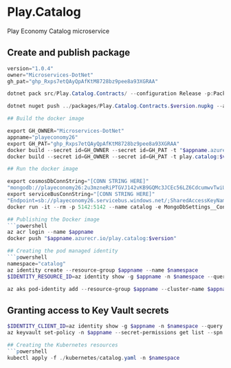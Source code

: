 # Play.Catalog
Play Economy Catalog microservice

## Create and publish package
```powershell
version="1.0.4"
owner="Microservices-DotNet"
gh_pat="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"

dotnet pack src/Play.Catalog.Contracts/ --configuration Release -p:PackageVersion=$version -p:RepositoryUrl=https://github.com/$owner/Play.Catalog -o ../packages

dotnet nuget push ../packages/Play.Catalog.Contracts.$version.nupkg --api-key $gh_pat --source "github"

## Build the docker image

export GH_OWNER="Microservices-DotNet"
appname="playeconomy26" 
export GH_PAT="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"
docker build --secret id=GH_OWNER --secret id=GH_PAT -t "$appname.azurecr.io/play.catalog:$version" .
docker build --secret id=GH_OWNER --secret id=GH_PAT -t play.catalog:$version .

## Run the docker image

export cosmosDbConnString="[CONN STRING HERE]"
"mongodb://playeconomy26:2u3mzneRiPTGVJ142vKB9GQMc3JCEc56LZ6CdcumwvTwiUM42Ex35JtDihyWmLM2y5uOc7Egbs3SACDbR7Iagg==@playeconomy26.mongo.cosmos.azure.com:10255/?ssl=true&replicaSet=globaldb&retrywrites=false&maxIdleTimeMS=120000&appName=@playeconomy26@"
export serviceBusConnString="[CONN STRING HERE]"
"Endpoint=sb://playeconomy26.servicebus.windows.net/;SharedAccessKeyName=RootManageSharedAccessKey;SharedAccessKey=fUJcRoUknMJpyfML7pSXwJUnv5nwJ904z+ASbEOZW2s="
docker run -it --rm -p 5142:5142 --name catalog -e MongoDbSettings__ConnectionString=$cosmosDbConnString -e ServiceBusSettings__ConnectionString=$serviceBusConnString -e ServiceSettings__MessageBroker="SERVICEBUS" play.catalog:$version

## Publishing the Docker image
```powershell
az acr login --name $appname
docker push "$appname.azurecr.io/play.catalog:$version"

## Creating the pod managed identity
```powershell
namespace="catalog"
az identity create --resource-group $appname --name $namespace
$IDENTITY_RESOURCE_ID=az identity show -g $appname -n $namespace --query id -otsv

az aks pod-identity add --resource-group $appname --cluster-name $appname --namespace $namespace --name $namespace --identity-resource-id $IDENTITY_RESOURCE_ID
```

## Granting access to Key Vault secrets
```powershell
$IDENTITY_CLIENT_ID=az identity show -g $appname -n $namespace --query clientId -otsv
az keyvault set-policy -n $appname --secret-permissions get list --spn $IDENTITY_CLIENT_ID

## Creating the Kubernetes resources
```powershell
kubectl apply -f ./kubernetes/catalog.yaml -n $namespace